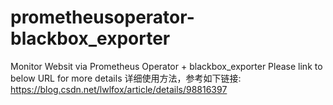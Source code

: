# prometheusoperator-blackbox_exporter<br>
Monitor Websit via Prometheus Operator + blackbox_exporter
Please link to below URL for more details
详细使用方法，参考如下链接:
https://blog.csdn.net/lwlfox/article/details/98816397
